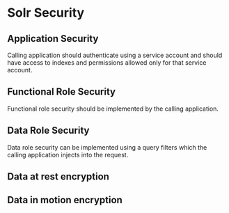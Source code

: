 # Solr Security

## Application Security
Calling application should authenticate using a service account and should have access to indexes and permissions allowed only for that service account.

## Functional Role Security
Functional role security should be implemented by the calling application. 

## Data Role Security
Data role security can be implemented using a query filters which the calling application injects into the request.

## Data at rest encryption

## Data in motion encryption


